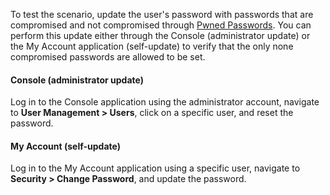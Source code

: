 To test the scenario, update the user's password with passwords that are compromised and not compromised
through [Pwned Passwords](https://haveibeenpwned.com/Passwords). You can perform this update either through the 
Console (administrator update) or the My Account application (self-update) to verify that the only none compromised 
passwords are allowed to be set.

#### Console (administrator update)

Log in to the Console application using the administrator account, navigate to **User Management > Users**, click on a
specific user, and reset the password.

#### My Account (self-update)

Log in to the My Account application using a specific user, navigate to **Security > Change Password**, and update the 
password.
